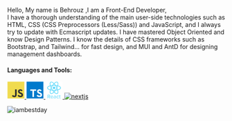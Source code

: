 
Hello, My name is Behrouz ,I am a Front-End Developer, </br>
I have a thorough understanding of the main user-side technologies such as HTML, CSS (CSS Preprocessors (Less/Sass)) and JavaScript,
and I always try to update with Ecmascript updates. I have mastered Object Oriented and know Design Patterns.
I know the details of CSS frameworks such as Bootstrap, and Tailwind... 
for fast design, and MUI and AntD for designing management dashboards.



<h4 align="left">Languages and Tools:</h4>
<p align="left"> <a href="https://developer.mozilla.org/en-US/docs/Web/JavaScript" target="_blank" rel="noreferrer"> <img src="https://raw.githubusercontent.com/devicons/devicon/master/icons/javascript/javascript-original.svg" alt="javascript" width="40" height="40"/> </a>  <a href="https://www.typescriptlang.org/" target="_blank" rel="noreferrer"> <img src="https://raw.githubusercontent.com/devicons/devicon/master/icons/typescript/typescript-original.svg" alt="typescript" width="40" height="40"/> </a> <a href="https://reactjs.org/" target="_blank" rel="noreferrer"> <img src="https://raw.githubusercontent.com/devicons/devicon/master/icons/react/react-original-wordmark.svg" alt="react" width="40" height="40"/> </a><a href="https://nextjs.org/" target="_blank" rel="noreferrer"> <img src="https://cdn.worldvectorlogo.com/logos/nextjs-2.svg" alt="nextjs" width="40" height="40"/> </a> </p>
<p align="left"> <img src="https://komarev.com/ghpvc/?username=iambestday&label=Profile%20views&color=0e75b6&style=flat" alt="iambestday" /> </p>
